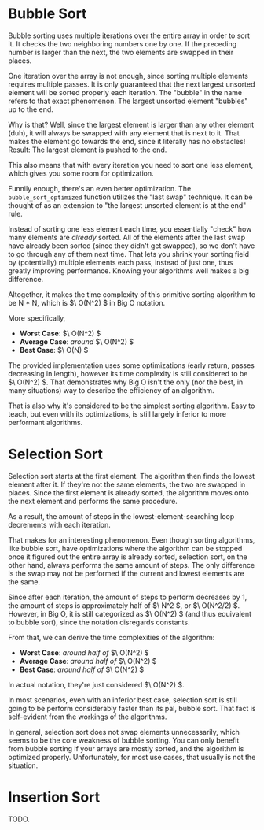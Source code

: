 # Bubble Sort

Bubble sorting uses multiple iterations over the entire array in order to sort it. It checks the two neighboring numbers one by one.
If the preceding number is larger than the next, the two elements are swapped in their places.

One iteration over the array is not enough, since sorting multiple elements requires multiple passes.
It is only guaranteed that the next largest unsorted element will be sorted properly each iteration.
The "bubble" in the name refers to that exact phenomenon.
The largest unsorted element "bubbles" up to the end.

Why is that? Well, since the largest element is larger than any other element (duh),
it will always be swapped with any element that is next to it.
That makes the element go towards the end, since it literally has no obstacles!
Result: The largest element is pushed to the end.

This also means that with every iteration you need to sort one less element, which gives you some room for optimization.

Funnily enough, there's an even better optimization.
The `bubble_sort_optimized` function utilizes the "last swap" technique.
It can be thought of as an extension to "the largest unsorted element is at the end" rule.

Instead of sorting one less element each time, you essentially "check" how many elements are *already* sorted.
All of the elements after the last swap have already been sorted (since they didn't get swapped),
so we don't have to go through any of them next time. 
That lets you shrink your sorting field by (potentially) multiple elements each pass, instead of just one,
thus greatly improving performance.
Knowing your algorithms well makes a big difference.

Altogether, it makes the time complexity of this primitive sorting algorithm to be N * N, which is $\ O(N^2) $ in Big O notation.

More specifically,

- **Worst Case**: $\ O(N^2) $
- **Average Case**: *around* $\ O(N^2) $
- **Best Case**: $\ O(N) $

The provided implementation uses some optimizations (early return, passes decreasing in length),
however its time complexity is still considered to be $\ O(N^2) $.
That demonstrates why Big O isn't the only (nor the best, in many situations) way to describe the efficiency of an algorithm.

That is also why it's considered to be the simplest sorting algorithm.
Easy to teach, but even with its optimizations, is still largely inferior to more performant algorithms.

# Selection Sort

Selection sort starts at the first element. The algorithm then finds the lowest element after it.
If they're not the same elements, the two are swapped in places.
Since the first element is already sorted, the algorithm moves onto the next element and performs the same procedure.

As a result, the amount of steps in the lowest-element-searching loop decrements with each iteration.

That makes for an interesting phenomenon. Even though sorting algorithms, like bubble sort,
have optimizations where the algorithm can be stopped once it figured out the entire array is already sorted,
selection sort, on the other hand, always performs the same amount of steps.
The only difference is the swap may not be performed if the current and lowest elements are the same.

Since after each iteration, the amount of steps to perform decreases by 1,
the amount of steps is approximately half of $\ N^2 $, or $\ O(N^2/2) $.
However, in Big O, it is still categorized as $\ O(N^2) $ (and thus equivalent to bubble sort),
since the notation disregards constants.

From that, we can derive the time complexities of the algorithm:

- **Worst Case**: *around half of* $\ O(N^2) $
- **Average Case**: *around half of* $\ O(N^2) $
- **Best Case**: *around half of* $\ O(N^2) $

In actual notation, they're just considered $\ O(N^2) $.

In most scenarios, even with an inferior best case, selection sort is still going to be perform considerably faster
than its pal, bubble sort. That fact is self-evident from the workings of the algorithms.

In general, selection sort does not swap elements unnecessarily,
which seems to be the core weakness of bubble sorting.
You can only benefit from bubble sorting if your arrays are mostly sorted,
and the algorithm is optimized properly.
Unfortunately, for most use cases, that usually is not the situation.

# Insertion Sort

TODO.
